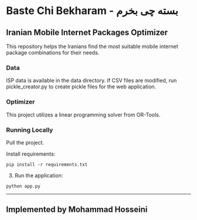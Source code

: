 # Baste Chi Bekharam - بسته چی بخرم
## Iranian Mobile Internet Packages Optimizer

This repository helps the Iranians find the most suitable mobile internet package combinations for their needs.

### Data

ISP data is available in the data directory.
If CSV files are modified, run pickle_creator.py to create pickle files for the web application.
### Optimizer

This project utilizes a linear programming solver from OR-Tools.
### Running Locally

Pull the project.

Install requirements:

```
pip install -r requirements.txt
```

3. Run the application:

```
python app.py
```


---

## Implemented by Mohammad Hosseini